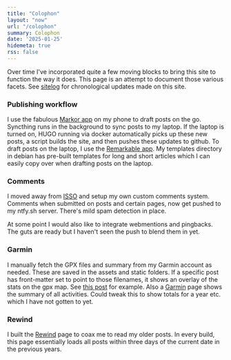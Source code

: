 ```yaml
---
title: "Colophon"
layout: "now"
url: "/colophon"
summary: Colophon
date: '2025-01-25'
hidemeta: true
rss: false
---
```

Over time I've incorporated quite a few moving blocks to bring this site to function the way it does. This page is an attempt to document those various facets. See [sitelog](/sitelog) for chronological updates made on this site.

### Publishing workflow

I use the fabulous [Markor app](https://github.com/gsantner/markor) on my phone to draft posts on the go. Syncthing runs in the background to sync posts to my laptop. If the laptop is turned on, HUGO running via docker automatically picks up these new posts, a script builds the site, and then pushes these updates to github. To draft posts on the laptop, I use the [Remarkable app](https://remarkableapp.github.io/linux.html). My templates directory in debian has pre-built templates for long and short articles which I can easily copy over when drafting posts on the laptop.


### Comments

I moved away from [ISSO](https://github.com/isso-comments/isso/) and setup my own custom comments system. Comments when submitted on posts and certain pages, now get pushed to my ntfy.sh server. There's mild spam detection in place. 

At some point I would also like to integrate webmentions and pingbacks. The guts are ready but I haven't seen the push to blend them in yet.

### Garmin

I manually fetch the GPX files and summary from my Garmin account as needed. These are saved in the assets and static folders. If a specific post has front-matter set to point to those filenames, it shows an overlay of the stats on the gpx map. See [this post](https://srikanthperinkulam.com/2025/01/19/la-malinche-hike/) for example. Also a [Garmin](/garmin) page shows the summary of all activities. Could tweak this to show totals for a year etc. which I have not gotten to yet.

### Rewind

I built the [Rewind](/rewind) page to coax me to read my older posts. In every build, this page essentially loads all posts within three days of the current date in the previous years.



